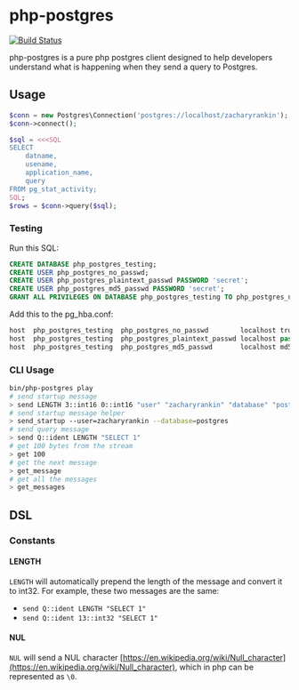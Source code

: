 # php-postgres

[![Build Status](https://travis-ci.org/zacharyrankin/php-postgres.svg?branch=master)](https://travis-ci.org/zacharyrankin/php-postgres)

php-postgres is a pure php postgres client designed to help developers understand what is happening when they send a query to Postgres.

## Usage

```php
$conn = new Postgres\Connection('postgres://localhost/zacharyrankin');
$conn->connect();

$sql = <<<SQL
SELECT
    datname,
    usename,
    application_name,
    query
FROM pg_stat_activity;
SQL;
$rows = $conn->query($sql);
```

### Testing

Run this SQL:

```sql
CREATE DATABASE php_postgres_testing;
CREATE USER php_postgres_no_passwd;
CREATE USER php_postgres_plaintext_passwd PASSWORD 'secret';
CREATE USER php_postgres_md5_passwd PASSWORD 'secret';
GRANT ALL PRIVILEGES ON DATABASE php_postgres_testing TO php_postgres_no_passwd;
```

Add this to the pg_hba.conf:

```sql
host  php_postgres_testing  php_postgres_no_passwd        localhost trust
host  php_postgres_testing  php_postgres_plaintext_passwd localhost password
host  php_postgres_testing  php_postgres_md5_passwd       localhost md5
```

### CLI Usage

```bash
bin/php-postgres play
# send startup message
> send LENGTH 3::int16 0::int16 "user" "zacharyrankin" "database" "postgres" NUL
# send startup message helper
> send_startup --user=zacharyrankin --database=postgres
# send query message
> send Q::ident LENGTH "SELECT 1"
# get 100 bytes from the stream
> get 100
# get the next message
> get_message
# get all the messages
> get_messages
```

## DSL

### Constants

#### LENGTH

`LENGTH` will automatically prepend the length of the message and convert it to int32.  For example, these two messages are the same:

- `send Q::ident LENGTH "SELECT 1"`
- `send Q::ident 13::int32 "SELECT 1"`

#### NUL

`NUL` will send a NUL character [https://en.wikipedia.org/wiki/Null_character](https://en.wikipedia.org/wiki/Null_character), which in php can be represented as `\0`.

